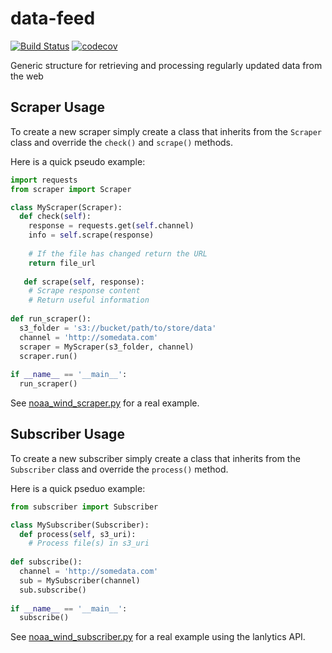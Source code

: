 # data-feed
[![Build Status](https://ci.lanlytics.com/arnold/data-feed.svg?token=RmFwLDimUxzrPXXq8Kti&branch=master)](https://ci.lanlytics.com/arnold/data-feed) [![codecov](https://cov.lanlytics.com/ghe/arnold/data-feed/branch/master/graph/badge.svg)](https://cov.lanlytics.com/ghe/arnold/data-feed)

Generic structure for retrieving and processing regularly updated data from the web 

## Scraper Usage
To create a new scraper simply create a class that inherits from the `Scraper` class and override the `check()` and `scrape()` methods.

Here is a quick pseudo example:

```python
import requests
from scraper import Scraper

class MyScraper(Scraper):
  def check(self):
    response = requests.get(self.channel)
    info = self.scrape(response)
    
    # If the file has changed return the URL
    return file_url
    
   def scrape(self, response):
    # Scrape response content
    # Return useful information
    
def run_scraper():
  s3_folder = 's3://bucket/path/to/store/data'
  channel = 'http://somedata.com'
  scraper = MyScraper(s3_folder, channel)
  scraper.run()
  
if __name__ == '__main__':
  run_scraper()
```

See [noaa_wind_scraper.py](noaa_wind_scraper.py) for a real example.

## Subscriber Usage
To create a new subscriber simply create a class that inherits from the `Subscriber` class and override the `process()` method.

Here is a quick pseduo example:

```python
from subscriber import Subscriber

class MySubscriber(Subscriber):
  def process(self, s3_uri):
    # Process file(s) in s3_uri
    
def subscribe():
  channel = 'http://somedata.com'
  sub = MySubscriber(channel)
  sub.subscribe()
  
if __name__ == '__main__':
  subscribe()
```
  
See [noaa_wind_subscriber.py](noaa_wind_subscriber.py) for a real example using the lanlytics API.
